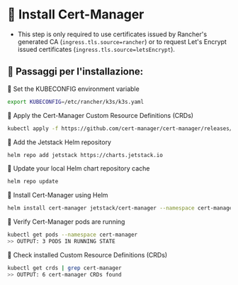 # 🔐 Install Cert-Manager  
 
- This step is only required to use certificates issued by Rancher's generated CA (`ingress.tls.source=rancher`) or to request Let's Encrypt issued certificates (`ingress.tls.source=letsEncrypt`).  

## 📌 Passaggi per l'installazione:
🔹 Set the KUBECONFIG environment variable
```bash
export KUBECONFIG=/etc/rancher/k3s/k3s.yaml
```
🔹 Apply the Cert-Manager Custom Resource Definitions (CRDs)
```bash
kubectl apply -f https://github.com/cert-manager/cert-manager/releases/latest/download/cert-manager.crds.yaml
```
🔹 Add the Jetstack Helm repository
```bash
helm repo add jetstack https://charts.jetstack.io
```
🔹 Update your local Helm chart repository cache
```bash
helm repo update
```
🔹 Install Cert-Manager using Helm
```bash
helm install cert-manager jetstack/cert-manager --namespace cert-manager --create-namespace
```
🔹 Verify Cert-Manager pods are running
```bash
kubectl get pods --namespace cert-manager
>> OUTPUT: 3 PODS IN RUNNING STATE
```
🔹 Check installed Custom Resource Definitions (CRDs)
```bash
kubectl get crds | grep cert-manager
>> OUTPUT: 6 cert-manager CRDs found
```
